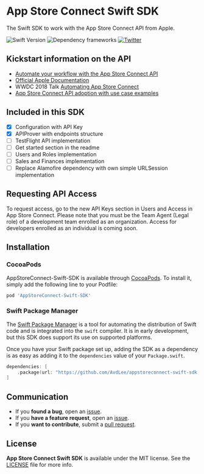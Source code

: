 # App Store Connect Swift SDK
The Swift SDK to work with the App Store Connect API from Apple.

![Swift Version](https://img.shields.io/badge/Swift-4.2-F16D39.svg?style=flat) ![Dependency frameworks](https://img.shields.io/badge/Supports-CocoaPods,_Swift_Package_Manager-F16D39.svg?style=flat) [![Twitter](https://img.shields.io/badge/twitter-@Twannl-blue.svg?style=flat)](https://twitter.com/twannl)

## Kickstart information on the API
- [Automate your workflow with the App Store Connect API](https://developer.apple.com/app-store-connect/api/)
- [Official Apple Documentation](https://developer.apple.com/documentation/appstoreconnectapi)
- WWDC 2018 Talk [Automating App Store Connect](https://developer.apple.com/videos/play/wwdc2018/303/)
- [App Store Connect API adoption with use case examples](https://www.avanderlee.com/general/app-store-connect-api-adoption/)

## Included in this SDK
- [x] Configuration with API Key
- [x] APIProver with endpoints structure
- [ ] TestFlight API implementation
- [ ] Get started section in the readme
- [ ] Users and Roles implementation
- [ ] Sales and Finances implementation
- [ ] Replace Alamofire dependency with own simple URLSession implementation

## Requesting API Access
To request access, go to the new API Keys section in Users and Access in App Store Connect. Please note that you must be the Team Agent (Legal role) of a development team enrolled as an organization. Access for developers enrolled as an individual is coming soon.

## Installation

### CocoaPods
AppStoreConnect-Swift-SDK is available through [CocoaPods](https://cocoapods.org). To install
it, simply add the following line to your Podfile:

```ruby
pod 'AppStoreConnect-Swift-SDK'
```

### Swift Package Manager

The [Swift Package Manager](https://swift.org/package-manager/) is a tool for automating the distribution of Swift code and is integrated into the `swift` compiler. It is in early development, but this SDK does support its use on supported platforms. 

Once you have your Swift package set up, adding the SDK as a dependency is as easy as adding it to the `dependencies` value of your `Package.swift`.

```swift
dependencies: [
    .package(url: "https://github.com/AvdLee/appstoreconnect-swift-sdk.git")
]
```

## Communication

- If you **found a bug**, open an [issue](https://github.com/AvdLee/appstoreconnect-swift-sdk/issues).
- If you **have a feature request**, open an [issue](https://github.com/AvdLee/appstoreconnect-swift-sdk/issues).
- If you **want to contribute**, submit a [pull request](https://github.com/AvdLee/appstoreconnect-swift-sdk/pulls).


## License

**App Store Connect Swift SDK** is available under the MIT license. See the [LICENSE](https://github.com/AvdLee/appstoreconnect-swift-sdk/blob/master/LICENSE) file for more info.
